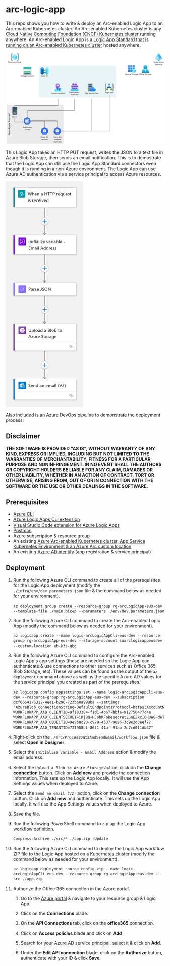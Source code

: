 # arc-logic-app

This repo shows you how to write & deploy an Arc-enabled Logic App to an Arc-enabled Kubernetes cluster. An Arc-enabled Kubernetes cluster is any [Cloud Native Computing Foundation (CNCF) Kubernetes cluster](https://docs.microsoft.com/en-us/azure/azure-arc/kubernetes/validation-program) running anywhere. An Arc-enabled Logic App is a [Logic App Standard that is running on an Arc-enabled Kubernetes cluster](https://docs.microsoft.com/en-us/azure/logic-apps/azure-arc-enabled-logic-apps-overview) hosted anywhere.

![architecture](./.img/architecture.png)

This Logic App takes an HTTP PUT request, writes the JSON to a text file in Azure Blob Storage, then sends an email notification. This is to demostrate that the Logic App can still use the Logic App Standard connectors even though it is running in a non-Azure environment. The Logic App can use Azure AD authentication via a service principal to access Azure resources.

![logicAppWorkflow](./.img/logicAppWorkflow.png)

Also included is an Azure DevOps pipeline to demonstrate the deployment process.

## Disclaimer

**THE SOFTWARE IS PROVIDED "AS IS", WITHOUT WARRANTY OF ANY KIND, EXPRESS OR IMPLIED, INCLUDING BUT NOT LIMITED TO THE WARRANTIES OF MERCHANTABILITY, FITNESS FOR A PARTICULAR PURPOSE AND NONINFRINGEMENT. IN NO EVENT SHALL THE AUTHORS OR COPYRIGHT HOLDERS BE LIABLE FOR ANY CLAIM, DAMAGES OR OTHER LIABILITY, WHETHER IN AN ACTION OF CONTRACT, TORT OR OTHERWISE, ARISING FROM, OUT OF OR IN CONNECTION WITH THE SOFTWARE OR THE USE OR OTHER DEALINGS IN THE SOFTWARE.**

## Prerequisites

- [Azure CLI](https://docs.microsoft.com/en-us/cli/azure/install-azure-cli)
- [Azure Logic Apps CLI extension](https://docs.microsoft.com/en-us/azure/logic-apps/azure-arc-enabled-logic-apps-create-deploy-workflows?tabs=azure-cli#install-azure-logic-apps-standard-extension-for-azure-cli)
- [Visual Studio Code extension for Azure Logic Apps](https://marketplace.visualstudio.com/items?itemName=ms-azuretools.vscode-logicapps)
- [Postman](https://postman.com/)
- Azure subscription & resource group
- An existing [Azure Arc-enabled Kubernetes cluster, App Service Kubernetes Environment & an Azure Arc custom location](https://docs.microsoft.com/en-us/azure/app-service/manage-create-arc-environment)
- An existing [Azure AD identity](https://docs.microsoft.com/en-us/azure/logic-apps/azure-arc-enabled-logic-apps-create-deploy-workflows?tabs=azure-cli#prerequisites) (app registration & service principal)

## Deployment

1.  Run the following Azure CLI command to create all of the prerequisites for the Logic App deployment (modify the `./infra/env/dev.parameters.json` file & the command below as needed for your environment).

    ```shell
    az deployment group create --resource-group rg-arcLogicApp-eus-dev --template-file ./main.bicep --parameters ./env/dev.parameters.json
    ```

1.  Run the following Azure CLI command to create the Arc-enabled Logic App (modify the command below as needed for your environment).

    ```shell
    az logicapp create --name logic-arcLogicAppCli-eus-dev --resource-group rg-arcLogicApp-eus-dev --storage-account saarclogicappeusdev --custom-location eb-k3s-gbg
    ```

1.  Run the following Azure CLI command to configure the Arc-enabled Logic App's app settings (these are needed so the Logic App can authenticate & use connections to other services such as Office 365, Blob Storage, etc). These values can be found as the output of the `az deployment` command above as well as the specific Azure AD values for the service principal you created as part of the prerequisites.

    ```shell
    az logicapp config appsettings set --name logic-arcLogicAppCli-eus-dev --resource-group rg-arcLogicApp-eus-dev --subscription dcf66641-6312-4ee1-b296-723bb0a999ba --settings "AzureBlob_connectionString=DefaultEndpointsProtocol=https;AccountName=saarclogicappeusdev;AccountKey=K5zHU6hj6vekYhmuFakekeyQSu8VOHLKLCUX63Tv+WhJTxnZr5Ueu+AStGbzBKw==;EndpointSuffix=core.windows.net WORKFLOWAPP_AAD_CLIENTID=9f183384-f1d1-4b67-bbfe-912750477c4e WORKFLOWAPP_AAD_CLIENTSECRET=iRj8Q~HJobKFakesecretZGnEZkcI6HUW8~deT WORKFLOWAPP_AAD_OBJECTID=9e9b8c20-c979-4537-9896-3c9e2d3eef77 WORKFLOWAPP_AAD_TENANTID=72f988bf-86f1-41af-91ab-2d7cd011db47"
    ```

1.  Right-click on the `./src/ProcessDataAndSendEmail/workflow.json` file & select **Open in Designer**.

1.  Select the `Initialize variable - Email Address` action & modify the email address.

1.  Select the `Upload a Blob to Azure Storage` action, click on the **Change connection** button. Click on **Add new** and provide the connection information. This sets up the Logic App locally. It will use the App Settings values when deployed to Azure.

1.  Select the `Send an email (V2)` action, click on the **Change connection** button. Click on **Add new** and authenticate. This sets up the Logic App locally. It will use the App Settings values when deployed to Azure.

1.  Save the file.

1.  Run the following PowerShell command to zip up the Logic App workflow definition.

    ```shell
    Compress-Archive ./src/* ./app.zip -Update
    ```

1.  Run the following Azure CLI command to deploy the Logic App workflow ZIP file to the Logic App hosted on a Kubernetes cluster (modify the command below as needed for your environment).

    ```shell
    az logicapp deployment source config-zip --name logic-arcLogicAppCli-eus-dev --resource-group rg-arcLogicApp-eus-dev --src ./app.zip
    ```

1.  Authorize the Office 365 connection in the Azure portal.

    1.  Go to the [Azure portal](https://portal.azure.com) & navigate to your resource group & Logic App.

    1.  Click on the **Connections** blade.

    1.  On the **API Connections** tab, click on the **office365** connection.

    1.  Click on **Access policies** blade and click on **Add**

    1.  Search for your Azure AD service principal, select it & click on **Add**.

    1.  Under the **Edit API connection** blade, click on the **Authorize** button, authenticate with your ID & click **Save**.

